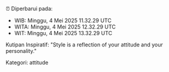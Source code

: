 ⏰ Diperbarui pada:
- WIB: Minggu, 4 Mei 2025 11.32.29 UTC
- WITA: Minggu, 4 Mei 2025 12.32.29 UTC
- WIT: Minggu, 4 Mei 2025 13.32.29 UTC

Kutipan Inspiratif:
"Style is a reflection of your attitude and your personality."


Kategori: attitude

